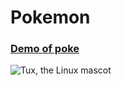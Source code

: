 # Pokemon


### [Demo of poke](https://poke-show.netlify.app/)

![Tux, the Linux mascot](https://e-shop-vert.vercel.app/images/hero.png)
